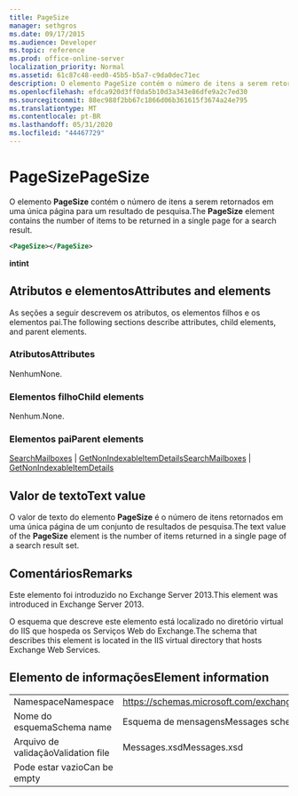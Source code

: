 ```yaml
---
title: PageSize
manager: sethgros
ms.date: 09/17/2015
ms.audience: Developer
ms.topic: reference
ms.prod: office-online-server
localization_priority: Normal
ms.assetid: 61c87c48-eed0-45b5-b5a7-c9da0dec71ec
description: O elemento PageSize contém o número de itens a serem retornados em uma única página para um resultado de pesquisa.
ms.openlocfilehash: efdca920d3ff0da5b10d3a343e86dfe9a2c7ed30
ms.sourcegitcommit: 88ec988f2bb67c1866d06b361615f3674a24e795
ms.translationtype: MT
ms.contentlocale: pt-BR
ms.lasthandoff: 05/31/2020
ms.locfileid: "44467729"
---
```

# <a name="pagesize"></a><span data-ttu-id="3807d-103">PageSize</span><span class="sxs-lookup"><span data-stu-id="3807d-103">PageSize</span></span>

<span data-ttu-id="3807d-104">O elemento **PageSize** contém o número de itens a serem retornados em uma única página para um resultado de pesquisa.</span><span class="sxs-lookup"><span data-stu-id="3807d-104">The **PageSize** element contains the number of items to be returned in a single page for a search result.</span></span> 
  
```XML
<PageSize></PageSize>
```

 <span data-ttu-id="3807d-105">**int**</span><span class="sxs-lookup"><span data-stu-id="3807d-105">**int**</span></span>
## <a name="attributes-and-elements"></a><span data-ttu-id="3807d-106">Atributos e elementos</span><span class="sxs-lookup"><span data-stu-id="3807d-106">Attributes and elements</span></span>

<span data-ttu-id="3807d-107">As seções a seguir descrevem os atributos, os elementos filhos e os elementos pai.</span><span class="sxs-lookup"><span data-stu-id="3807d-107">The following sections describe attributes, child elements, and parent elements.</span></span>
  
### <a name="attributes"></a><span data-ttu-id="3807d-108">Atributos</span><span class="sxs-lookup"><span data-stu-id="3807d-108">Attributes</span></span>

<span data-ttu-id="3807d-109">Nenhum</span><span class="sxs-lookup"><span data-stu-id="3807d-109">None.</span></span>
  
### <a name="child-elements"></a><span data-ttu-id="3807d-110">Elementos filho</span><span class="sxs-lookup"><span data-stu-id="3807d-110">Child elements</span></span>

<span data-ttu-id="3807d-111">Nenhum.</span><span class="sxs-lookup"><span data-stu-id="3807d-111">None.</span></span>
  
### <a name="parent-elements"></a><span data-ttu-id="3807d-112">Elementos pai</span><span class="sxs-lookup"><span data-stu-id="3807d-112">Parent elements</span></span>

<span data-ttu-id="3807d-113">[SearchMailboxes](searchmailboxes.md)  |  [GetNonIndexableItemDetails](getnonindexableitemdetails.md)</span><span class="sxs-lookup"><span data-stu-id="3807d-113">[SearchMailboxes](searchmailboxes.md) | [GetNonIndexableItemDetails](getnonindexableitemdetails.md)</span></span>
  
## <a name="text-value"></a><span data-ttu-id="3807d-114">Valor de texto</span><span class="sxs-lookup"><span data-stu-id="3807d-114">Text value</span></span>

<span data-ttu-id="3807d-115">O valor de texto do elemento **PageSize** é o número de itens retornados em uma única página de um conjunto de resultados de pesquisa.</span><span class="sxs-lookup"><span data-stu-id="3807d-115">The text value of the **PageSize** element is the number of items returned in a single page of a search result set.</span></span> 
  
## <a name="remarks"></a><span data-ttu-id="3807d-116">Comentários</span><span class="sxs-lookup"><span data-stu-id="3807d-116">Remarks</span></span>

<span data-ttu-id="3807d-117">Este elemento foi introduzido no Exchange Server 2013.</span><span class="sxs-lookup"><span data-stu-id="3807d-117">This element was introduced in Exchange Server 2013.</span></span>
  
<span data-ttu-id="3807d-118">O esquema que descreve este elemento está localizado no diretório virtual do IIS que hospeda os Serviços Web do Exchange.</span><span class="sxs-lookup"><span data-stu-id="3807d-118">The schema that describes this element is located in the IIS virtual directory that hosts Exchange Web Services.</span></span>
  
## <a name="element-information"></a><span data-ttu-id="3807d-119">Elemento de informações</span><span class="sxs-lookup"><span data-stu-id="3807d-119">Element information</span></span>

|||
|:-----|:-----|
|<span data-ttu-id="3807d-120">Namespace</span><span class="sxs-lookup"><span data-stu-id="3807d-120">Namespace</span></span>  <br/> |https://schemas.microsoft.com/exchange/services/2006/messages  <br/> |
|<span data-ttu-id="3807d-121">Nome do esquema</span><span class="sxs-lookup"><span data-stu-id="3807d-121">Schema name</span></span>  <br/> |<span data-ttu-id="3807d-122">Esquema de mensagens</span><span class="sxs-lookup"><span data-stu-id="3807d-122">Messages schema</span></span>  <br/> |
|<span data-ttu-id="3807d-123">Arquivo de validação</span><span class="sxs-lookup"><span data-stu-id="3807d-123">Validation file</span></span>  <br/> |<span data-ttu-id="3807d-124">Messages.xsd</span><span class="sxs-lookup"><span data-stu-id="3807d-124">Messages.xsd</span></span>  <br/> |
|<span data-ttu-id="3807d-125">Pode estar vazio</span><span class="sxs-lookup"><span data-stu-id="3807d-125">Can be empty</span></span>  <br/> ||
   


